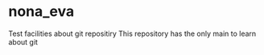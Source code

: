 # nona_eva
Test facilities about git repositiry
This repository has the only main to learn about git
